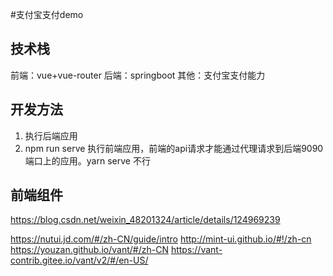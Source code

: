 #支付宝支付demo

## 技术栈
前端：vue+vue-router
后端：springboot
其他：支付宝支付能力

## 开发方法
1. 执行后端应用
2. npm run serve 执行前端应用，前端的api请求才能通过代理请求到后端9090端口上的应用。yarn serve 不行

## 前端组件
https://blog.csdn.net/weixin_48201324/article/details/124969239

https://nutui.jd.com/#/zh-CN/guide/intro
http://mint-ui.github.io/#!/zh-cn
https://youzan.github.io/vant/#/zh-CN
https://vant-contrib.gitee.io/vant/v2/#/en-US/